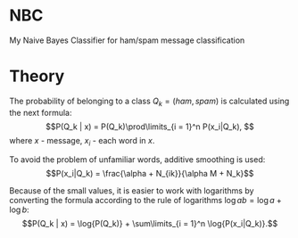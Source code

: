 # NBC
My Naive Bayes Classifier for ham/spam message classification

# Theory
The probability of belonging to a class $Q_k = (ham,spam)$ is calculated using the next formula: $$P(Q_k | x) = P(Q_k)\prod\limits_{i = 1}^n P(x_i|Q_k), $$
where $x$ -  message, $x_i$ - each word in $x$.  

To avoid the problem of unfamiliar words, additive smoothing is used: $$P(x_i|Q_k) = \frac{\alpha + N_{ik}}{\alpha M + N_k}$$

Because of the small values, it is easier to work with logarithms by converting the formula according to the rule of logarithms $\log{ab} = \log{a}+\log{b}:$
$$P(Q_k | x) = \log{P(Q_k)} + \sum\limits_{i = 1}^n \log{P(x_i|Q_k)}.$$

